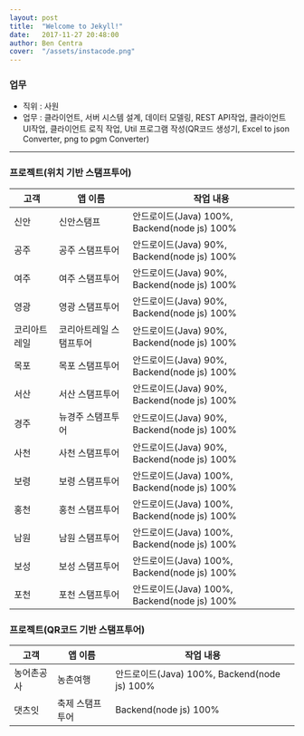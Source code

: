 ```yaml
---
layout: post
title:  "Welcome to Jekyll!"
date:   2017-11-27 20:48:00
author: Ben Centra
cover:  "/assets/instacode.png"
---
```


### 업무

- 직위 : 사원
- 업무 : 클라이언트, 서버 시스템 설계, 데이터 모델링, REST API작업, 클라이언트 UI작업, 클라이언트 로직 작업, Util 프로그램 작성(QR코드 생성기, Excel to json Converter, png to pgm Converter)
---

### 프로젝트(위치 기반 스탬프투어)

|고객|앱 이름|작업 내용|
|---|---|---|
|신안|신안스탬프|안드로이드(Java) 100%, Backend(node js) 100%|
|공주|공주 스탬프투어|안드로이드(Java) 90%, Backend(node js) 100%|
|여주|여주 스탬프투어|안드로이드(Java) 90%, Backend(node js) 100%|
|영광|영광 스탬프투어|안드로이드(Java) 90%, Backend(node js) 100%|
|코리아트레일|코리아트레일 스탬프투어|안드로이드(Java) 90%, Backend(node js) 100%|
|목포|목포 스탬프투어|안드로이드(Java) 90%, Backend(node js) 100%|
|서산|서산 스탬프투어|안드로이드(Java) 90%, Backend(node js) 100%|
|경주|뉴경주 스탬프투어|안드로이드(Java) 90%, Backend(node js) 100%|
|사천|사천 스탬프투어|안드로이드(Java) 90%, Backend(node js) 100%|
|보령|보령 스탬프투어|안드로이드(Java) 100%, Backend(node js) 100%|
|홍천|홍천 스탬프투어|안드로이드(Java) 100%, Backend(node js) 100%|
|남원|남원 스탬프투어|안드로이드(Java) 100%, Backend(node js) 100%|
|보성|보성 스탬프투어|안드로이드(Java) 100%, Backend(node js) 100%|
|포천|포천 스탬프투어|안드로이드(Java) 100%, Backend(node js) 100%|


### 프로젝트(QR코드 기반 스탬프투어)

|고객|앱 이름|작업 내용|
|---|---|---|
|농어촌공사|농촌여행|안드로이드(Java) 100%, Backend(node js) 100%|
|댓츠잇|축제 스탬프투어|Backend(node js) 100%|
